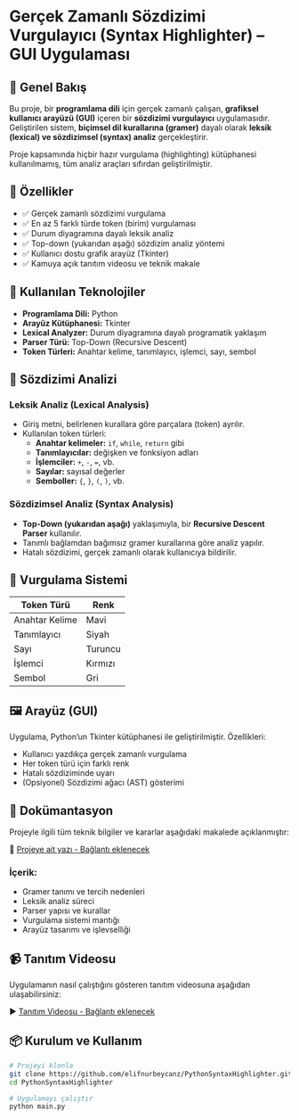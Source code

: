 # Gerçek Zamanlı Sözdizimi Vurgulayıcı (Syntax Highlighter) – GUI Uygulaması

## 📌 Genel Bakış

Bu proje, bir **programlama dili** için gerçek zamanlı çalışan, **grafiksel kullanıcı arayüzü (GUI)** içeren bir **sözdizimi vurgulayıcı** uygulamasıdır. Geliştirilen sistem, **biçimsel dil kurallarına (gramer)** dayalı olarak **leksik (lexical) ve sözdizimsel (syntax) analiz** gerçekleştirir.

Proje kapsamında hiçbir hazır vurgulama (highlighting) kütüphanesi kullanılmamış, tüm analiz araçları sıfırdan geliştirilmiştir.

## 🚀 Özellikler

- ✅ Gerçek zamanlı sözdizimi vurgulama
- ✅ En az 5 farklı türde token (birim) vurgulaması
- ✅ Durum diyagramına dayalı leksik analiz
- ✅ Top-down (yukarıdan aşağı) sözdizim analiz yöntemi
- ✅ Kullanıcı dostu grafik arayüz (Tkinter)
- ✅ Kamuya açık tanıtım videosu ve teknik makale

## 🔧 Kullanılan Teknolojiler

- **Programlama Dili:** Python
- **Arayüz Kütüphanesi:** Tkinter
- **Lexical Analyzer:** Durum diyagramına dayalı programatik yaklaşım
- **Parser Türü:** Top-Down (Recursive Descent)
- **Token Türleri:** Anahtar kelime, tanımlayıcı, işlemci, sayı, sembol

## 🧠 Sözdizimi Analizi

### Leksik Analiz (Lexical Analysis)

- Giriş metni, belirlenen kurallara göre parçalara (token) ayrılır.
- Kullanılan token türleri:
  - **Anahtar kelimeler:** `if`, `while`, `return` gibi
  - **Tanımlayıcılar:** değişken ve fonksiyon adları
  - **İşlemciler:** `+`, `-`, `=`, vb.
  - **Sayılar:** sayısal değerler
  - **Semboller:** `{`, `}`, `(`, `)`, vb.

### Sözdizimsel Analiz (Syntax Analysis)

- **Top-Down (yukarıdan aşağı)** yaklaşımıyla, bir **Recursive Descent Parser** kullanılır.
- Tanımlı bağlamdan bağımsız gramer kurallarına göre analiz yapılır.
- Hatalı sözdizimi, gerçek zamanlı olarak kullanıcıya bildirilir.

## 🎨 Vurgulama Sistemi

| Token Türü   | Renk          |
|--------------|---------------|
| Anahtar Kelime | Mavi         |
| Tanımlayıcı    | Siyah        |
| Sayı           | Turuncu      |
| İşlemci        | Kırmızı      |
| Sembol         | Gri          |

## 🖼 Arayüz (GUI)

Uygulama, Python’un Tkinter kütüphanesi ile geliştirilmiştir. Özellikleri:

- Kullanıcı yazdıkça gerçek zamanlı vurgulama
- Her token türü için farklı renk
- Hatalı sözdiziminde uyarı
- (Opsiyonel) Sözdizimi ağacı (AST) gösterimi

## 📄 Dokümantasyon

Projeyle ilgili tüm teknik bilgiler ve kararlar aşağıdaki makalede açıklanmıştır:

📝 [Projeye ait yazı - Bağlantı eklenecek](#)

### İçerik:

- Gramer tanımı ve tercih nedenleri
- Leksik analiz süreci
- Parser yapısı ve kurallar
- Vurgulama sistemi mantığı
- Arayüz tasarımı ve işlevselliği

## 📹 Tanıtım Videosu

Uygulamanın nasıl çalıştığını gösteren tanıtım videosuna aşağıdan ulaşabilirsiniz:

▶️ [Tanıtım Videosu - Bağlantı eklenecek](#)

## 📦 Kurulum ve Kullanım

```bash
# Projeyi klonla
git clone https://github.com/elifnurbeycanz/PythonSyntaxHighlighter.git
cd PythonSyntaxHighlighter

# Uygulamayı çalıştır
python main.py
